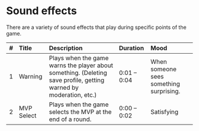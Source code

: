 # Sound effects
There are a variety of sound effects that play during specific points of the game. 

<table>
  <thead>
    <th align="left">#</th>
    <th align="left">Title</th>
    <th align="left">Description</th>
    <th align="left">Duration</th>
    <th align="left">Mood</th>
  </thead>
  <tbody>
    <tr>
      <td>1</td>
      <td>Warning</td>
      <td>Plays when the game warns the player about something. (Deleting save profile, getting warned by moderation, etc.)</td>
      <td>0:01 – 0:04</td>
      <td>When someone sees something surprising.</td>
    </tr>
    <tr>
      <td>2</td>
      <td>MVP Select</td>
      <td>Plays when the game selects the MVP at the end of a round.</td>
      <td>0:00 – 0:02</td>
      <td>Satisfying</td>
    </tr>
  </tbody>
</table>